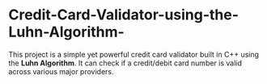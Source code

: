 # Credit-Card-Validator-using-the-Luhn-Algorithm-
This project is a simple yet powerful credit card validator built in C++ using the **Luhn Algorithm**. It can check if a credit/debit card number is valid across various major providers.
